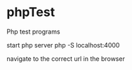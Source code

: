 # phpTest
Php test programs

start php server
php -S localhost:4000

navigate to the correct url in the browser
